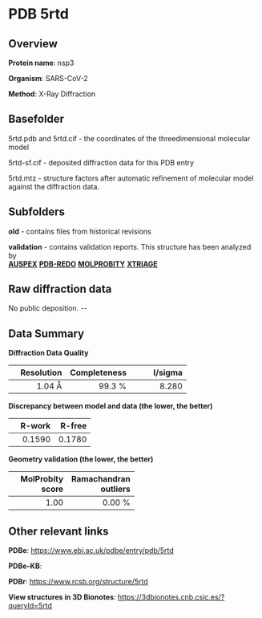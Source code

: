 # PDB 5rtd

## Overview

**Protein name**: nsp3

**Organism**: SARS-CoV-2

**Method**: X-Ray Diffraction



## Basefolder

5rtd.pdb and 5rtd.cif - the coordinates of the threedimensional molecular model

5rtd-sf.cif - deposited diffraction data for this PDB entry

5rtd.mtz - structure factors after automatic refinement of molecular model against the diffraction data.

## Subfolders



**old** - contains files from historical revisions

**validation** - contains validation reports. This structure has been analyzed by <br>[**AUSPEX**](https://github.com/thorn-lab/coronavirus_structural_task_force/tree/master/pdb/nsp3/SARS-CoV-2/5rtd/validation/auspex) [**PDB-REDO**](https://github.com/thorn-lab/coronavirus_structural_task_force/tree/master/pdb/nsp3/SARS-CoV-2/5rtd/validation/pdb-redo) [**MOLPROBITY**](https://github.com/thorn-lab/coronavirus_structural_task_force/tree/master/pdb/nsp3/SARS-CoV-2/5rtd/validation/molprobity) [**XTRIAGE**](https://github.com/thorn-lab/coronavirus_structural_task_force/blob/master/pdb/nsp3/SARS-CoV-2/5rtd/validation/Xtriage_output.log)  



## Raw diffraction data

No public deposition. --<br> 

## Data Summary
**Diffraction Data Quality**

|   | Resolution | Completeness| I/sigma |
|---|-------------:|----------------:|--------------:|
|   |1.04 Å|99.3  %|<img width=50/>8.280|

**Discrepancy between model and data (the lower, the better)**

|   | **R-work**| **R-free**   
|---|-------------:|----------------:|           
||  0.1590|  0.1780|

**Geometry validation (the lower, the better)**

|   |**MolProbity<br>score**| **Ramachandran<br>outliers** 
|---|-------------:|----------------:|
||  1.00|  0.00 %|

 

 



## Other relevant links 
**PDBe**:  https://www.ebi.ac.uk/pdbe/entry/pdb/5rtd

**PDBe-KB**:  
 
**PDBr**: https://www.rcsb.org/structure/5rtd 

**View structures in 3D Bionotes**: https://3dbionotes.cnb.csic.es/?queryId=5rtd

